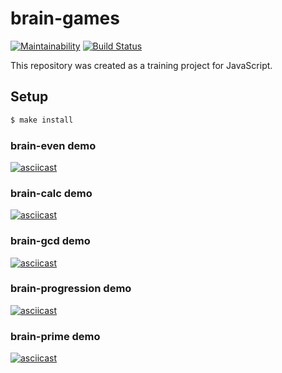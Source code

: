 # brain-games

[![Maintainability](https://api.codeclimate.com/v1/badges/40d8b13e0c1d58385f97/maintainability)](https://codeclimate.com/github/maximvs286/frontend-project-lvl1/maintainability)
[![Build Status](https://travis-ci.org/maximvs286/frontend-project-lvl1.svg?branch=master)](https://travis-ci.org/maximvs286/frontend-project-lvl1)

This repository was created as a training project for JavaScript.

## Setup

```sh
$ make install
```

### brain-even demo

[![asciicast](https://asciinema.org/a/283478.svg)](https://asciinema.org/a/283478)

### brain-calc demo

[![asciicast](https://asciinema.org/a/283481.svg)](https://asciinema.org/a/283481)

### brain-gcd demo

[![asciicast](https://asciinema.org/a/283484.svg)](https://asciinema.org/a/283484)

### brain-progression demo

[![asciicast](https://asciinema.org/a/283487.svg)](https://asciinema.org/a/283487)

### brain-prime demo

[![asciicast](https://asciinema.org/a/283489.svg)](https://asciinema.org/a/283489)